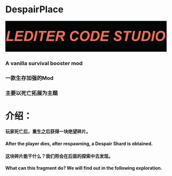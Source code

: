 DespairPlace
=============



![despair](https://github.com/LEFTFlamelight/DespairPlace/raw/1.16.5-Forge/logo.png)



### A vanilla survival booster mod
### 一款生存加强的Mod
### 主要以死亡拓展为主题


# 介绍：

#### 玩家死亡后，重生之后获得一块绝望碎片。
#### After the player dies, after respawning, a Despair Shard is obtained.
#### 这块碎片能干什么？我们将会在后面的探索中去发现。
#### What can this fragment do? We will find out in the following exploration.
